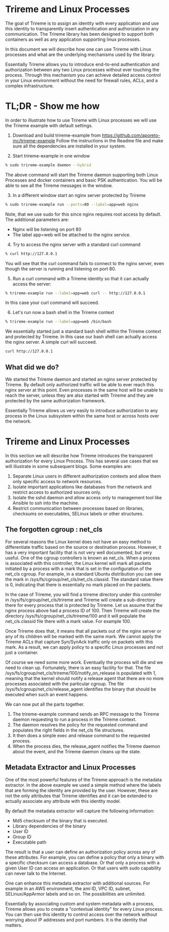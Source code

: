 # Trireme and Linux Processes

The goal of Trireme is to assign an identity with every application and use this
identity to transparently insert authentication and authorization in any communication.
The Trireme library has been designed to support both containers as well as any
application supporting linux processes.

In this document we will describe how one can use Trireme with Linux processes
and what are the underlying mechanisms used by the library.

Essentially Trireme allows you to introduce end-to-end authentication and
authorization between any two Linux processes without ever touching the
process. Through this mechanism you can achieve detailed access control
in your Linux environment without the need for firewall rules, ACLs,
and a complex infrastructure. 

# TL;DR - Show me how

In order to illustrate how to use Trireme with Linux processes we will use
the Trireme example with default settings.

1. Download and build trireme-example from https://github.com/aporeto-inc/trireme-example
   Follow the instructions in the Readme file and make sure all the dependencies
   are installed in your system.

2. Start trireme-example in one window
```bash
% sudo trireme-example daemon --hybrid
```
The above command will start the Trireme daemon supporting both Linux Processes
and docker containers and basic PSK authentication. You will be able to see
all the Trireme messages in the window.

3. In a different window start an nginx server protected by Trireme
```bash
% sudo trireme-example run --ports=80 --label=app=web nginx
```
Note, that we use sudo for this since nginx requires root access by default. The
additional parameters are:
- Nginx will be listening on port 80
- The label app=web will be attached to the nginx service.

4. Try to access the nginx server with a standard curl command
```bash
% curl http://127.0.0.1
```
You will see that the curl command fails to connect to the nginx server, even
though the server is running and listening on port 80.

5. Run a curl command with a Trireme identity so that it can actually access
the server:
```bash
% trireme-example run --label=app=web curl -- http://127.0.0.1
```
In this case your curl command will succeed.

6. Let's run now a bash shell in the Trireme context
```bash
% trireme-example run --label=app=web /bin/bash
```
We essentially started just a standard bash shell within the Trireme context
and protected by Trireme. In this case our bash shell can actually access the
nginx server. A simple curl will succeed.
```bash
curl http://127.0.0.1
```

## What did we do?

We started the Trireme daemon and started an nginx server protected by Trireme. By
default only authorized traffic will be able to ever reach this nginx server
at this point. Even processes in the same host will be unable to reach the
server, unless they are also started with Trireme and they are protected by
the same authorization framework.

Essentially Trireme allows us very easily to introduce authorization to
any process in the Linux subsystem within the same host or across hosts over
the network.

# Trireme and Linux Processes

In this section we will describe how Trireme introduces the transparent authorization
for every Linux Process. This has several use cases that we will illustrate
in some subsequent blogs. Some examples are:

1. Separate Linux users in different authorization contexts and allow them only
specific access to network resources.
2. Isolate important applications like databases from the network and restrict
access to authorized sources only.
3. Isolate the sshd daemon and allow access only to management tool like
Ansible to ssh into the machine.
4. Restrict communication between processes based on libraries, checksums on
executables, SELinux labels or other structures.

## The forgotten cgroup : net_cls

For several reasons the Linux kernel does not have an easy method to differentiate
traffic based on the source or destination process. However, it has a very
important facility that is not very well documented, but very useful. One
of the cgroup controllers is known as net_cls. When a process is associated with
this controller, the Linux kernel will mark all packets initiated by a process
with a mark that is set in the configuration of the net_cls cgroup. For example,
in a standard Ubuntu distribution you can see the mark in
/sys/fs/cgroup/net_cls/net_cls.classid. The standard value there is 0, indicating
that there is essentially no mark placed on the packets.

In the case of Trireme, you will find a trireme directory under this controller
in /sys/fs/cgroup/net_cls/trireme and Trireme will create a sub-directory there
for every process that is protected by Trireme. Let us assume that the nginx
process above had a process ID of 100. Then Trireme will create the directory
/sys/fs/cgroup/net_cls/trireme/100 and it will populate the net_cls.classid
file there with a mark value. For example 100.

Once Trireme does that, it means that all packets out of the nginx server or any
of its children will be marked with the same mark. We cannot apply the Trireme
ACLs that capture Syn/SynAck traffic only on packets with this mark. As a result,
we can apply policy to a specific Linux processes and not just a container.

Of course we need some more work. Eventually the process will die and we need
to clean up. Fortunately, there is an easy facility for that. The file
/sys/fs/cgroup/net_cls/trireme/100/notify_on_release is populated with 1, meaning
that the kernel should notify a release agent that there are no more processes
associated with the particular cgroup. The file /sys/fs/cgroup/net_cls/release_agent
identifies the binary that should be executed when such an event happens.

We can now put all the parts together.
1. The trireme-example command sends an
RPC message to the Trireme daemon requesting to run a process in the Trireme
context.
2. The daemon resolves the policy for the requested command and populates
the right fields in the net_cls file structures.
3. It then does a simple exec and release command to the requested process.
4. When the process dies, the release_agent notifies the Trireme daemon about
the event, and the Trireme daemon cleans up the state.

## Metadata Extractor and Linux Processes

One of the most powerful features of the Trireme approach is the metadata extractor.
In the above example we used a simple method where the labels that are forming
the identity are provided by the user. However, these are not the only attributes
that Trireme identifies and it can be extended to actually associate any attribute
with this identity model.

By default the metadata extractor will capture the following information:
- Md5 checksum of the binary that is executed.
- Library dependencies of the binary
- User ID
- Group ID
- Executable path

The result is that a user can define an authorization policy across any of these
attributes. For example, you can define a policy that only a binary with a specific
checksum can access a database. Or that only a process with a given User ID can
access an application. Or that users with sudo capability can never talk to the
Internet.

One can enhance this metadata extractor with additional sources. For example in
an AWS environment, the ami ID, VPC ID, subnet, SELinux/AppArmor labels and so on.
The possibilities are unlimited.

Essentially by associating custom and system metadata with a process, Trireme allows
you to create a "contextual identity" for every Linux process. You can then
use this identity to control access over the network without worrying about IP
addresses and port numbers. It is the identity that matters.
